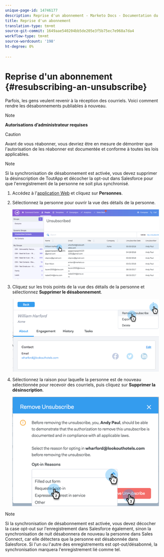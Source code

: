 ```yaml
---
unique-page-id: 14746177
description: Reprise d'un abonnement - Marketo Docs - Documentation du produit
title: Reprise d'un abonnement
translation-type: tm+mt
source-git-commit: 1649aae540204bb5de205e3f5b75ec7e968a7da4
workflow-type: tm+mt
source-wordcount: '198'
ht-degree: 0%

---
```



# Reprise d&#39;un abonnement {#resubscribing-an-unsubscribe}

Parfois, les gens veulent revenir à la réception des courriels. Voici comment rendre les désabonnements publiables à nouveau.

>[!NOTE]
>
>**Autorisations d’administrateur requises**

>[!CAUTION]
>
>Avant de vous réabonner, vous devriez être en mesure de démontrer que l&#39;autorisation de les réabonner est documentée et conforme à toutes les lois applicables.

>[!NOTE]
>
>Si la synchronisation de désabonnement est activée, vous devez supprimer la désinscription de ToutApp et décocher la opt-out dans Salesforce pour que l&#39;enregistrement de la personne ne soit plus synchronisé.

1. Accédez à l&#39;[application Web](https://toutapp.com/login) et cliquez sur **Personnes**.

1. Sélectionnez la personne pour ouvrir la vue des détails de la personne.

   ![](assets/two.png)

1. Cliquez sur les trois points de la vue des détails de la personne et sélectionnez **Supprimer le désabonnement**.

   ![](assets/three.png)

1. Sélectionnez la raison pour laquelle la personne est de nouveau sélectionnée pour recevoir des courriels, puis cliquez sur **Supprimer la désinscription**.

   ![](assets/four.png)

>[!NOTE]
>
>Si la synchronisation de désabonnement est activée, vous devez décocher la case opt-out sur l&#39;enregistrement dans Salesforce également, sinon la synchronisation de nuit désabonnera de nouveau la personne dans Sales Connect, car elle détectera que la personne est désabonnée dans Salesforce. Si l&#39;un ou l&#39;autre des enregistrements est opt-out/désabonné, la synchronisation marquera l&#39;enregistrement lié comme tel.
